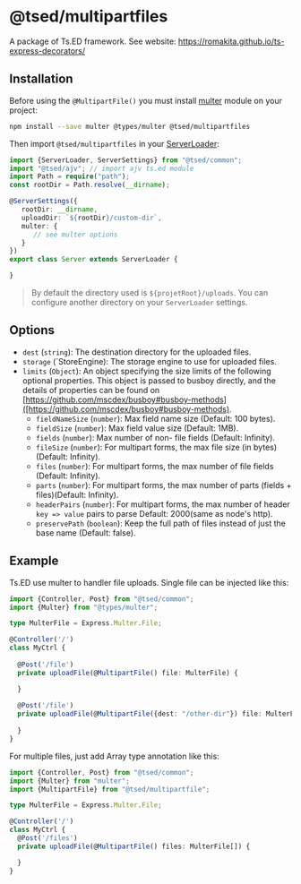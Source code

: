 # @tsed/multipartfiles

A package of Ts.ED framework. See website: https://romakita.github.io/ts-express-decorators/

## Installation

Before using the `@MultipartFile()` you must install [multer](https://github.com/expressjs/multer) module on your project:

```bash
npm install --save multer @types/multer @tsed/multipartfiles
```

Then import `@tsed/multipartfiles` in your [ServerLoader](api/common/server/serverloader.md):

```typescript
import {ServerLoader, ServerSettings} from "@tsed/common";
import "@tsed/ajv"; // import ajv ts.ed module
import Path = require("path");
const rootDir = Path.resolve(__dirname);

@ServerSettings({
   rootDir: __dirname,
   uploadDir: `${rootDir}/custom-dir`,                                    
   multer: {
      // see multer options
   }
})
export class Server extends ServerLoader {

}
```

> By default the directory used is `${projetRoot}/uploads`. You can configure another directory on your `ServerLoader` settings.


## Options

- `dest` (`string`): The destination directory for the uploaded files.
- `storage` (`StoreEngine): The storage engine to use for uploaded files.
- `limits` (`Object`): An object specifying the size limits of the following optional properties. This object is passed to busboy directly, and the details of properties can be found on [https://github.com/mscdex/busboy#busboy-methods]([https://github.com/mscdex/busboy#busboy-methods).
  - `fieldNameSize` (`number`): Max field name size (Default: 100 bytes).
  - `fieldSize` (`number`): Max field value size (Default: 1MB).
  - `fields` (`number`): Max number of non- file fields (Default: Infinity).
  - `fileSize` (`number`): For multipart forms, the max file size (in bytes)(Default: Infinity).
  - `files` (`number`): For multipart forms, the max number of file fields (Default: Infinity).
  - `parts` (`number`): For multipart forms, the max number of parts (fields + files)(Default: Infinity).
  - `headerPairs` (`number`): For multipart forms, the max number of header `key => value` pairs to parse Default: 2000(same as node's http).
  - `preservePath` (`boolean`): Keep the full path of files instead of just the base name (Default: false).


## Example 

Ts.ED use multer to handler file uploads. Single file can be injected like this:

```typescript
import {Controller, Post} from "@tsed/common";
import {Multer} from "@types/multer";

type MulterFile = Express.Multer.File;

@Controller('/')
class MyCtrl {
    
  @Post('/file')
  private uploadFile(@MultipartFile() file: MulterFile) {

  }
     
  @Post('/file')
  private uploadFile(@MultipartFile({dest: "/other-dir"}) file: MulterFile) {
         
  }
}
```

For multiple files, just add Array type annotation like this:
```typescript
import {Controller, Post} from "@tsed/common";
import {Multer} from "multer";
import {MultipartFile} from "@tsed/multipartfile";

type MulterFile = Express.Multer.File;

@Controller('/')
class MyCtrl {
  @Post('/files')
  private uploadFile(@MultipartFile() files: MulterFile[]) {

  }
}
```